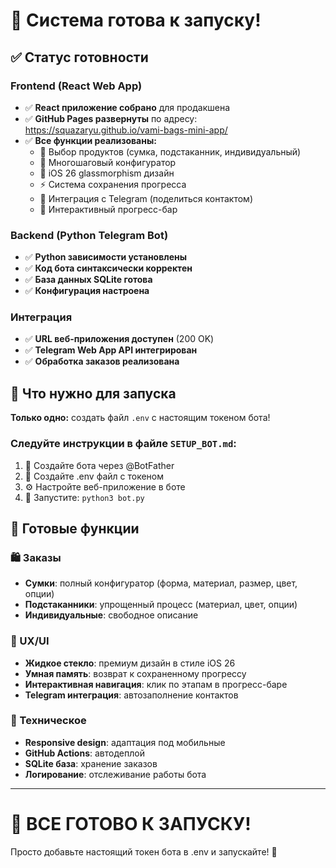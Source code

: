 # 🚀 Система готова к запуску!

## ✅ Статус готовности

### Frontend (React Web App)
- ✅ **React приложение собрано** для продакшена
- ✅ **GitHub Pages развернуты** по адресу: https://squazaryu.github.io/vami-bags-mini-app/
- ✅ **Все функции реализованы:**
  - 🎨 Выбор продуктов (сумка, подстаканник, индивидуальный)
  - 📐 Многошаговый конфигуратор
  - 🌊 iOS 26 glassmorphism дизайн
  - ⚡ Система сохранения прогресса
  - 📱 Интеграция с Telegram (поделиться контактом)
  - 🎯 Интерактивный прогресс-бар

### Backend (Python Telegram Bot)
- ✅ **Python зависимости установлены**
- ✅ **Код бота синтаксически корректен**
- ✅ **База данных SQLite готова**
- ✅ **Конфигурация настроена**

### Интеграция
- ✅ **URL веб-приложения доступен** (200 OK)
- ✅ **Telegram Web App API интегрирован**
- ✅ **Обработка заказов реализована**

## 🎯 Что нужно для запуска

**Только одно:** создать файл `.env` с настоящим токеном бота!

### Следуйте инструкции в файле `SETUP_BOT.md`:

1. 🤖 Создайте бота через @BotFather
2. 📝 Создайте .env файл с токеном
3. ⚙️ Настройте веб-приложение в боте
4. 🚀 Запустите: `python3 bot.py`

## 🎉 Готовые функции

### 🛍️ Заказы
- **Сумки**: полный конфигуратор (форма, материал, размер, цвет, опции)
- **Подстаканники**: упрощенный процесс (материал, цвет, опции)
- **Индивидуальные**: свободное описание

### 🎨 UX/UI
- **Жидкое стекло**: премиум дизайн в стиле iOS 26
- **Умная память**: возврат к сохраненному прогрессу
- **Интерактивная навигация**: клик по этапам в прогресс-баре
- **Telegram интеграция**: автозаполнение контактов

### 🔧 Техническое
- **Responsive design**: адаптация под мобильные
- **GitHub Actions**: автодеплой
- **SQLite база**: хранение заказов
- **Логирование**: отслеживание работы бота

---

# 🎯 ВСЕ ГОТОВО К ЗАПУСКУ! 

Просто добавьте настоящий токен бота в .env и запускайте! 🚀